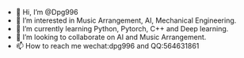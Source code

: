 - 👋 Hi, I’m @Dpg996
- 👀 I’m interested in Music Arrangement, AI, Mechanical Engineering.
- 🌱 I’m currently learning Python, Pytorch, C++ and Deep learning.
- 💞️ I’m looking to collaborate on AI and Music Arrangement.
- 📫 How to reach me wechat:dpg996 and QQ:564631861

<!---
Dpg996/Dpg996 is a ✨ special ✨ repository because its `README.md` (this file) appears on your GitHub profile.
You can click the Preview link to take a look at your changes.
--->

